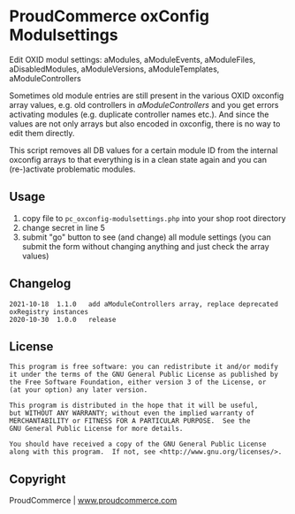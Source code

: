 # ProudCommerce oxConfig Modulsettings

Edit OXID modul settings: aModules, aModuleEvents, aModuleFiles, aDisabledModules, aModuleVersions, aModuleTemplates, aModuleControllers

Sometimes old module entries are still present in the various OXID oxconfig array values, e.g. old controllers in _aModuleControllers_ and you get errors activating modules (e.g. duplicate controller names etc.). And since the values are not only arrays but also encoded in oxconfig, there is no way to edit them directly.

This script removes all DB values for a certain module ID from the internal oxconfig arrays to that everything is in a clean state again and you can (re-)activate problematic modules.

## Usage

1. copy file to `pc_oxconfig-modulsettings.php` into your shop root directory
2. change secret in line 5
3. submit "go" button to see (and change) all module settings (you can submit the form without changing anything and just check the array values)


## Changelog

    2021-10-18  1.1.0   add aModuleControllers array, replace deprecated oxRegistry instances
    2020-10-30  1.0.0   release
    

## License

    This program is free software: you can redistribute it and/or modify
    it under the terms of the GNU General Public License as published by
    the Free Software Foundation, either version 3 of the License, or
    (at your option) any later version.

    This program is distributed in the hope that it will be useful,
    but WITHOUT ANY WARRANTY; without even the implied warranty of
    MERCHANTABILITY or FITNESS FOR A PARTICULAR PURPOSE.  See the
    GNU General Public License for more details.

    You should have received a copy of the GNU General Public License
    along with this program.  If not, see <http://www.gnu.org/licenses/>.

## Copyright

ProudCommerce | www.proudcommerce.com

